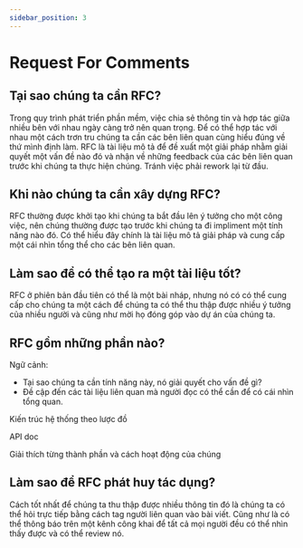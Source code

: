 ```yaml
---
sidebar_position: 3
---
```


# Request For Comments 

## Tại sao chúng ta cần RFC?

Trong quy trình phát triển phần mềm, việc chia sẻ thông tin và hợp tác giữa nhiều bên với nhau ngày càng trở nên quan trọng. Để có thể hợp tác với nhau một cách trơn tru chúng ta cần các bên liên quan cùng hiểu đúng về thứ mình định làm.
RFC là tài liệu mô tả để đề xuất một giải pháp nhằm giải quyết một vấn đề nào đó và nhận về những feedback của các bên liên quan trước khi chúng ta thực hiện chúng. Tránh việc phải rework lại từ đầu. 

## Khi nào chúng ta cần xây dựng RFC?

RFC thường được khởi tạo khi chúng ta bắt đầu lên ý tưởng cho một công việc, nên chúng thường được tạo trước khi chúng ta đi impliment một tính năng nào đó.
Có thể hiểu đây chính là tài liệu mô tả giải pháp và cung cấp một cái nhìn tổng thể cho các bên liên quan.

## Làm sao để có thể tạo ra một tài liệu tốt?

RFC ở phiên bản đầu tiên có thể là một bài nháp, nhưng nó có có thể cung cấp cho chúng ta một cách để chúng ta có thể thu thập được nhiều ý tưởng của nhiều người và cũng như mời họ đóng góp vào dự án của chúng ta.

## RFC gồm những phần nào?

Ngữ cảnh:
- Tại sao chúng ta cần tính năng này, nó giải quyết cho vấn đề gì? 
- Đề cập đến các tài liệu liên quan mà người đọc có thể cần để có cái nhìn tổng quan.

Kiến trúc hệ thống theo lược đồ

API doc

Giải thích từng thành phần và cách hoạt động của chúng

## Làm sao để RFC phát huy tác dụng?

Cách tốt nhất để chúng ta thu thập được nhiều thông tin đó là chúng ta có thể hỏi trực tiếp bằng cách tag người liên quan vào bài viết. Cũng như là có thể thông báo trên một kênh công khai để tất cả mọi người đều có thể nhìn thấy được và có thể review nó.